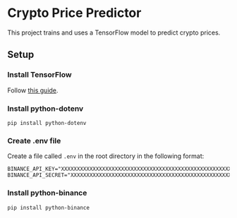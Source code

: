 # Crypto Price Predictor

This project trains and uses a TensorFlow model to predict crypto prices.

## Setup

### Install TensorFlow

Follow [this guide](https://www.tensorflow.org/install).

### Install python-dotenv

```
pip install python-dotenv
```

### Create .env file

Create a file called `.env` in the root directory in the following format:

```
BINANCE_API_KEY="XXXXXXXXXXXXXXXXXXXXXXXXXXXXXXXXXXXXXXXXXXXXXXXXXXXXXXXXXXXXXXXX"
BINANCE_API_SECRET="XXXXXXXXXXXXXXXXXXXXXXXXXXXXXXXXXXXXXXXXXXXXXXXXXXXXXXXXXXXXXXXX"
```

### Install python-binance

```
pip install python-binance
```

